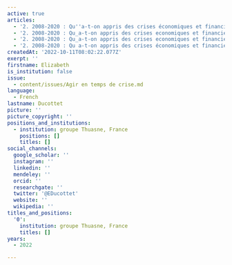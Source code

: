 ```yaml
---
active: true
articles:
  - '2. 2008-2020 : Qu''a-t-on appris des crises économiques et financières ?'
  - '2. 2008-2020 : Qu_a-t-on appris des crises economiques et financieres ?'
  - '2. 2008-2020 : Qu_a-t-on appris des crises economiques et financieres '
  - '2. 2008-2020 : Qu a-t-on appris des crises économiques et financieres '
createdAt: '2022-10-11T08:02:22.077Z'
exerpt: ''
firstname: Elizabeth
is_institution: false
issue:
  - content/issues/Agir en temps de crise.md
language:
  - French
lastname: Ducottet
picture: ''
picture_copyright: ''
positions_and_institutions:
  - institution: groupe Thuasne, France
    positions: []
    titles: []
social_channels:
  google_scholar: ''
  instagram: ''
  linkedin: ''
  mendeley: ''
  orcid: ''
  researchgate: ''
  twitter: '@EDucottet'
  website: ''
  wikipedia: ''
titles_and_positions:
  '0':
    institution: groupe Thuasne, France
    titles: []
years:
  - 2022

---
```

